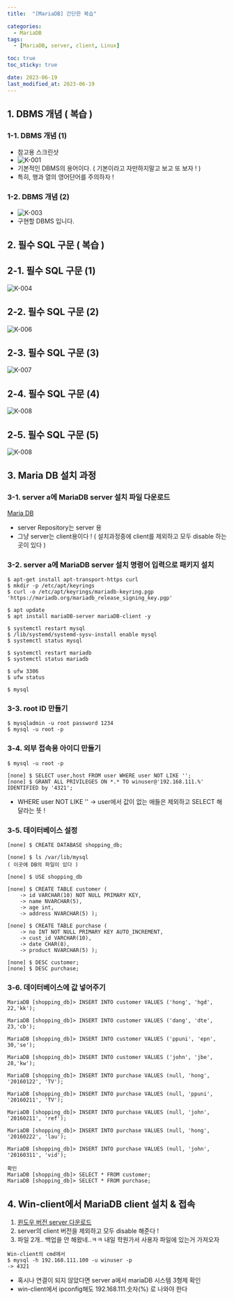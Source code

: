```yaml
---
title:  "[MariaDB] 간단한 복습" 

categories:
  - MariaDB
tags:
  - [MariaDB, server, client, Linux]

toc: true
toc_sticky: true

date: 2023-06-19
last_modified_at: 2023-06-19
---
```


## 1. DBMS 개념 ( 복습 )
### 1-1. DBMS 개념 (1)
- 참고용 스크린샷
- ![K-001](https://github.com/whalebee/Whalebee.github.io/assets/127908829/9eb27878-8eb4-4b1d-8269-b238cf8bf82d)
- 기본적인 DBMS의 용어이다. ( 기본이라고 자만하지말고 보고 또 보자 ! )
- 특히, 행과 열의 영어단어를 주의하자 !

### 1-2. DBMS 개념 (2)
- ![K-003](https://github.com/whalebee/Whalebee.github.io/assets/127908829/8f9c68e8-e6da-4f52-8182-f0f34457a75f)
- 구현할 DBMS 입니다.
## 2. 필수 SQL 구문 ( 복습 )
## 2-1. 필수 SQL 구문 (1)
![K-004](https://github.com/whalebee/Whalebee.github.io/assets/127908829/47551cfe-e197-4e75-b274-9a7fe31c7645)
## 2-2. 필수 SQL 구문 (2)
![K-006](https://github.com/whalebee/Whalebee.github.io/assets/127908829/c4dc2b2e-fa86-466a-8995-05d045e78181)
## 2-3. 필수 SQL 구문 (3)
![K-007](https://github.com/whalebee/Whalebee.github.io/assets/127908829/6eb8af72-9b10-46f0-b3d5-4c6ab4ac2d51)
## 2-4. 필수 SQL 구문 (4)
![K-008](https://github.com/whalebee/Whalebee.github.io/assets/127908829/1c8a912c-e363-48ac-98e8-58b4ec71fe3e)
## 2-5. 필수 SQL 구문 (5)
![K-008](https://github.com/whalebee/Whalebee.github.io/assets/127908829/3c360555-86d5-46e5-9006-b0ea973337ff)

## 3. Maria DB 설치 과정
### 3-1. server a에 MariaDB server 설치 파일 다운로드
[Maria DB](https://mariadb.org/download/?t=repo-config&d=20.04+%22focal%22&v=11.0&r_m=blendbyte)
- server Repository는 server 용
- 그냥 server는 client용이다 ! ( 설치과정중에 client를 제외하고 모두 disable 하는 곳이 있다 )

### 3-2. server a에 MariaDB server 설치 명령어 입력으로 패키지 설치
```
$ apt-get install apt-transport-https curl
$ mkdir -p /etc/apt/keyrings 
$ curl -o /etc/apt/keyrings/mariadb-keyring.pgp 'https://mariadb.org/mariadb_release_signing_key.pgp'

$ apt update 
$ apt install mariaDB-server mariaDB-client -y 

$ systemctl restart mysql 
$ /lib/systemd/systemd-sysv-install enable mysql 
$ systemctl status mysql

$ systemctl restart mariadb
$ systemctl status mariadb

$ ufw 3306 
$ ufw status

$ mysql
```

### 3-3. root ID 만들기
```
$ mysqladmin -u root password 1234 
$ mysql -u root -p
```

### 3-4. 외부 접속용 아이디 만들기
```
$ mysql -u root -p

[none] $ SELECT user,host FROM user WHERE user NOT LIKE ''; 
[none] $ GRANT ALL PRIVILEGES ON *.* TO winuser@'192.168.111.%' IDENTIFIED by '4321';
```
- WHERE user NOT LIKE '' -> user에서 값이 없는 애들은 제외하고 SELECT 해달라는 뜻 !

### 3-5. 데이터베이스 설정
```
[none] $ CREATE DATABASE shopping_db;

[none] $ ls /var/lib/mysql
( 이곳에 DB의 파일이 있다 )

[none] $ USE shopping_db

[none] $ CREATE TABLE customer (
    -> id VARCHAR(10) NOT NULL PRIMARY KEY,
    -> name NVARCHAR(5),
    -> age int,
    -> address NVARCHAR(5) );

[none] $ CREATE TABLE purchase (
    -> no INT NOT NULL PRIMARY KEY AUTO_INCREMENT,
    -> cust_id VARCHAR(10),
    -> date CHAR(8),
    -> product NVARCHAR(5) );

[none] $ DESC customer;
[none] $ DESC purchase;
```

### 3-6. 데이터베이스에 값 넣어주기
```
MariaDB [shopping_db]> INSERT INTO customer VALUES ('hong', 'hgd', 22,'kk');

MariaDB [shopping_db]> INSERT INTO customer VALUES ('dang', 'dte', 23,'cb');

MariaDB [shopping_db]> INSERT INTO customer VALUES ('ppuni', 'epn', 30,'se');

MariaDB [shopping_db]> INSERT INTO customer VALUES ('john', 'jbe', 28,'kw');

MariaDB [shopping_db]> INSERT INTO purchase VALUES (null, 'hong', '20160122', 'TV');

MariaDB [shopping_db]> INSERT INTO purchase VALUES (null, 'ppuni', '20160211', 'TV');

MariaDB [shopping_db]> INSERT INTO purchase VALUES (null, 'john', '20160211', 'ref');

MariaDB [shopping_db]> INSERT INTO purchase VALUES (null, 'hong', '20160222', 'lau');

MariaDB [shopping_db]> INSERT INTO purchase VALUES (null, 'john', '20160311', 'vid');

확인
MariaDB [shopping_db]> SELECT * FROM customer;
MariaDB [shopping_db]> SELECT * FROM purchase;
```



## 4. Win-client에서 MariaDB client 설치 & 접속 
1. [윈도우 버전 server 다운로드](https://mariadb.com/kb/en/mariadb-server-11-0-2/)
2. server의 client 버전을 제외하고 모두 disable 해준다 !
3. 파일 2개.. 백업을 안 해왔네..ㅋㅋ 내일 학원가서 사용자 파일에 있는거 가져오자
```
Win-client의 cmd에서
$ mysql -h 192.168.111.100 -u winuser -p
-> 4321
```
- 혹시나 연결이 되지 않았다면 server a에서 mariaDB 시스템 3형제 확인 
- win-client에서 ipconfig해도 192.168.111.숫자(%) 로 나와야 한다





